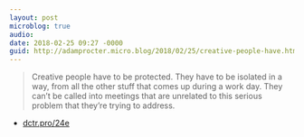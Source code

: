 ```yaml
---
layout: post
microblog: true
audio: 
date: 2018-02-25 09:27 -0000
guid: http://adamprocter.micro.blog/2018/02/25/creative-people-have.html
---
```

> Creative people have to be protected. They have to be isolated in a way, from all the other stuff that comes up during a work day. They can’t be called into meetings that are unrelated to this serious problem that they’re trying to address.  

- [dctr.pro/24e](http://dctr.pro/24e)
